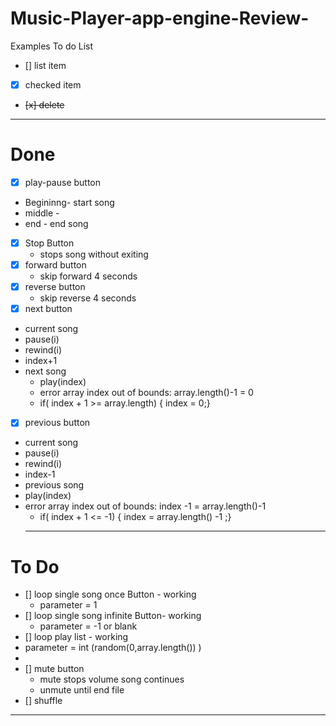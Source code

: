 # Music-Player-app-engine-Review-

Examples To do List
- [] list item
- [x] checked item
- <del>[x] delete </del>
---
# Done 
- [x] play-pause button
- Begininng- start song
- middle - 
- end - end song 
- [x] Stop Button
  - stops song without exiting
- [x] forward button
   - skip forward 4 seconds 
- [x] reverse button
   - skip reverse 4 seconds 
- [x] next button
- current song 
- pause(i)
- rewind(i)
- index+1
- next song
  - play(index)
  - error array index out of bounds: array.length()-1 = 0
  - if( index + 1 >= array.length) { index = 0;}

- [x]  previous button
  - current song 
- pause(i)
- rewind(i)
- index-1
- previous song 
- play(index)
- error array index out of bounds: index -1 = array.length()-1 
  - if( index + 1 <= -1) { index = array.length() -1 ;}
  ---
# To Do
- [] loop single song once Button - working
  - parameter = 1
- [] loop single song infinite Button-  working 
  - parameter = -1 or blank 
 - [] loop play list - working 
 - parameter = int (random(0,array.length()) )
 - 
- [] mute button 
   - mute stops volume song continues
   - unmute until end file 
- [] shuffle

---